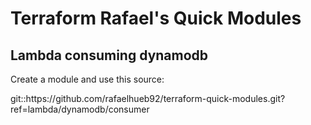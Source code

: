 <h1> Terraform Rafael's Quick Modules </h1>

<h2> Lambda consuming dynamodb </h2>

<p> Create a module and use this source: </p>

<p> git::https://github.com/rafaelhueb92/terraform-quick-modules.git?ref=lambda/dynamodb/consumer </p>